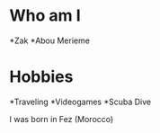 # Who am I

*Zak
*Abou Merieme

# Hobbies


*Traveling
*Videogames
*Scuba Dive

I was born in Fez (Morocco)
